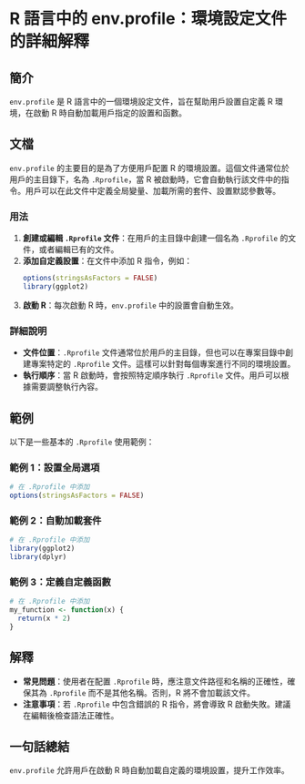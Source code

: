 <!--
Meta Description: # R 語言中的 env.profile：環境設定文件的詳細解釋 ## 簡介 `env.profile` 是 R 語言中的一個環境設定文件，旨在幫助用戶設置自定義 R 環境，在啟動 R 時自動加載用戶指定的設置和函數。 ## 文檔 `env.profile` 的主要目的是為了方便用戶配置 R 的環境...
Meta Keywords: rprofile, env, profile, library, 中添加
-->

# R 語言中的 env.profile：環境設定文件的詳細解釋

## 簡介
`env.profile` 是 R 語言中的一個環境設定文件，旨在幫助用戶設置自定義 R 環境，在啟動 R 時自動加載用戶指定的設置和函數。

## 文檔
`env.profile` 的主要目的是為了方便用戶配置 R 的環境設置。這個文件通常位於用戶的主目錄下，名為 `.Rprofile`，當 R 被啟動時，它會自動執行該文件中的指令。用戶可以在此文件中定義全局變量、加載所需的套件、設置默認參數等。

### 用法
1. **創建或編輯 `.Rprofile` 文件**：在用戶的主目錄中創建一個名為 `.Rprofile` 的文件，或者編輯已有的文件。
2. **添加自定義設置**：在文件中添加 R 指令，例如：
   ```r
   options(stringsAsFactors = FALSE)
   library(ggplot2)
   ```
3. **啟動 R**：每次啟動 R 時，`env.profile` 中的設置會自動生效。

### 詳細說明
- **文件位置**：`.Rprofile` 文件通常位於用戶的主目錄，但也可以在專案目錄中創建專案特定的 `.Rprofile` 文件。這樣可以針對每個專案進行不同的環境設置。
- **執行順序**：當 R 啟動時，會按照特定順序執行 `.Rprofile` 文件。用戶可以根據需要調整執行內容。

## 範例
以下是一些基本的 `.Rprofile` 使用範例：

### 範例 1：設置全局選項
```r
# 在 .Rprofile 中添加
options(stringsAsFactors = FALSE)
```

### 範例 2：自動加載套件
```r
# 在 .Rprofile 中添加
library(ggplot2)
library(dplyr)
```

### 範例 3：定義自定義函數
```r
# 在 .Rprofile 中添加
my_function <- function(x) {
  return(x * 2)
}
```

## 解釋
- **常見問題**：使用者在配置 `.Rprofile` 時，應注意文件路徑和名稱的正確性，確保其為 `.Rprofile` 而不是其他名稱。否則，R 將不會加載該文件。
- **注意事項**：若 `.Rprofile` 中包含錯誤的 R 指令，將會導致 R 啟動失敗。建議在編輯後檢查語法正確性。

## 一句話總結
`env.profile` 允許用戶在啟動 R 時自動加載自定義的環境設置，提升工作效率。